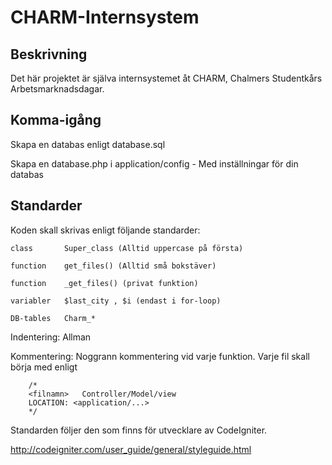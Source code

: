 # CHARM-Internsystem

## Beskrivning
Det här projektet är själva internsystemet åt CHARM, Chalmers Studentkårs Arbetsmarknadsdagar.

## Komma-igång
Skapa en databas enligt database.sql

Skapa en database.php i application/config - Med inställningar för din databas


## Standarder
Koden skall skrivas enligt följande standarder: 

	class 		Super_class (Alltid uppercase på första)

	function	get_files() (Alltid små bokstäver)

	function	_get_files() (privat funktion)

	variabler	$last_city , $i (endast i for-loop)

	DB-tables	Charm_*

Indentering:	Allman

Kommentering:	Noggrann kommentering vid varje funktion. Varje fil skall börja med enligt

		/*
		<filnamn>	Controller/Model/view
		LOCATION: <application/...>
		*/


Standarden följer den som finns för utvecklare av CodeIgniter.

http://codeigniter.com/user_guide/general/styleguide.html 
